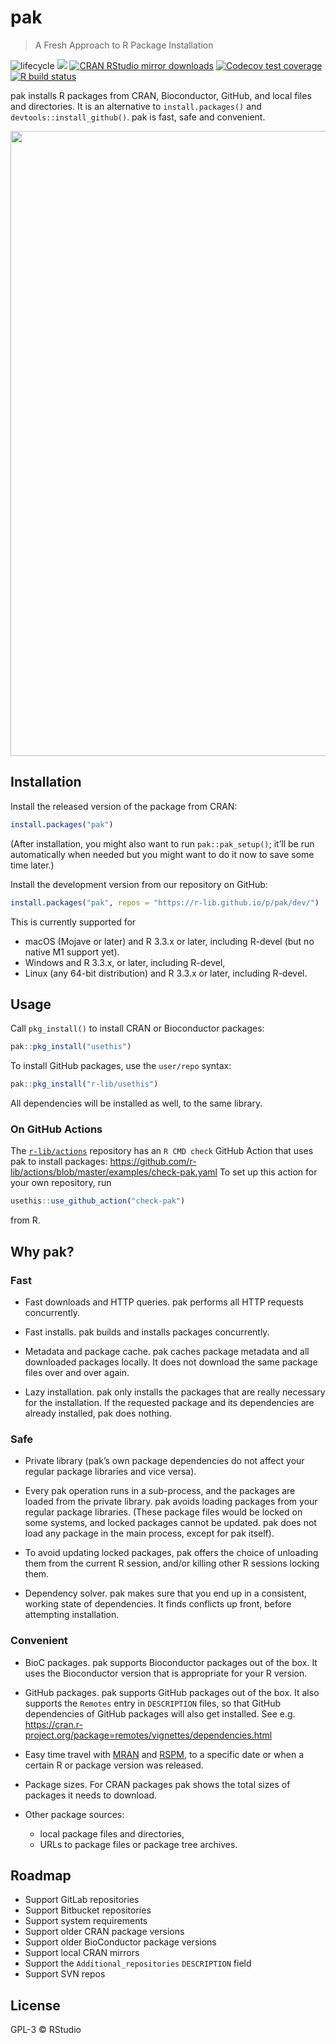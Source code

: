 
<!-- README.md is generated from README.Rmd. Please edit that file -->

# pak

> A Fresh Approach to R Package Installation

<!-- badges: start -->

![lifecycle](https://img.shields.io/badge/lifecycle-experimental-orange.svg)
[![](https://www.r-pkg.org/badges/version/pak)](https://cran.r-project.org/package=pak)
[![CRAN RStudio mirror
downloads](https://cranlogs.r-pkg.org/badges/pak)](https://www.r-pkg.org/pkg/pak)
[![Codecov test
coverage](https://codecov.io/gh/r-lib/pak/branch/master/graph/badge.svg)](https://codecov.io/gh/r-lib/pak?branch=master)
[![R build
status](https://github.com/r-lib/pak/workflows/R-CMD-check/badge.svg)](https://github.com/r-lib/pak/actions)
<!-- badges: end -->

pak installs R packages from CRAN, Bioconductor, GitHub, and local files
and directories. It is an alternative to `install.packages()` and
`devtools::install_github()`. pak is fast, safe and convenient.

<p align="center">

<img width="1000" src="https://cdn.jsdelivr.net/gh/r-lib/pak@master/tools/images/fast.svg">

</p>

## Installation

Install the released version of the package from CRAN:

``` r
install.packages("pak")
```

(After installation, you might also want to run `pak::pak_setup()`;
it’ll be run automatically when needed but you might want to do it now
to save some time later.)

Install the development version from our repository on GitHub:

``` r
install.packages("pak", repos = "https://r-lib.github.io/p/pak/dev/")
```

This is currently supported for

  - macOS (Mojave or later) and R 3.3.x or later, including R-devel (but
    no native M1 support yet).
  - Windows and R 3.3.x, or later, including R-devel,
  - Linux (any 64-bit distribution) and R 3.3.x or later, including
    R-devel.

## Usage

Call `pkg_install()` to install CRAN or Bioconductor packages:

``` r
pak::pkg_install("usethis")
```

To install GitHub packages, use the `user/repo` syntax:

``` r
pak::pkg_install("r-lib/usethis")
```

All dependencies will be installed as well, to the same library.

### On GitHub Actions

The [`r-lib/actions`](https://github.com/r-lib/actions) repository has
an `R CMD check` GitHub Action that uses pak to install packages:
<https://github.com/r-lib/actions/blob/master/examples/check-pak.yaml>
To set up this action for your own repository, run

``` r
usethis::use_github_action("check-pak")
```

from R.

## Why pak?

### Fast

  - Fast downloads and HTTP queries. pak performs all HTTP requests
    concurrently.

  - Fast installs. pak builds and installs packages concurrently.

  - Metadata and package cache. pak caches package metadata and all
    downloaded packages locally. It does not download the same package
    files over and over again.

  - Lazy installation. pak only installs the packages that are really
    necessary for the installation. If the requested package and its
    dependencies are already installed, pak does nothing.

### Safe

  - Private library (pak’s own package dependencies do not affect your
    regular package libraries and vice versa).

  - Every pak operation runs in a sub-process, and the packages are
    loaded from the private library. pak avoids loading packages from
    your regular package libraries. (These package files would be locked
    on some systems, and locked packages cannot be updated. pak does not
    load any package in the main process, except for pak itself).

  - To avoid updating locked packages, pak offers the choice of
    unloading them from the current R session, and/or killing other R
    sessions locking them.

  - Dependency solver. pak makes sure that you end up in a consistent,
    working state of dependencies. It finds conflicts up front, before
    attempting installation.

### Convenient

  - BioC packages. pak supports Bioconductor packages out of the box. It
    uses the Bioconductor version that is appropriate for your R
    version.

  - GitHub packages. pak supports GitHub packages out of the box. It
    also supports the `Remotes` entry in `DESCRIPTION` files, so that
    GitHub dependencies of GitHub packages will also get installed. See
    e.g.
    <https://cran.r-project.org/package=remotes/vignettes/dependencies.html>

  - Easy time travel with [MRAN](https://mran.microsoft.com/timemachine)
    and [RSPM](https://packagemanager.rstudio.com/client/#/), to a
    specific date or when a certain R or package version was released.

  - Package sizes. For CRAN packages pak shows the total sizes of
    packages it needs to download.

  - Other package sources:
    
      - local package files and directories,
      - URLs to package files or package tree archives.

## Roadmap

  - Support GitLab repositories
  - Support Bitbucket repositories
  - Support system requirements
  - Support older CRAN package versions
  - Support older BioConductor package versions
  - Support local CRAN mirrors
  - Support the `Additional_repositories` `DESCRIPTION` field
  - Support SVN repos

## License

GPL-3 © RStudio

